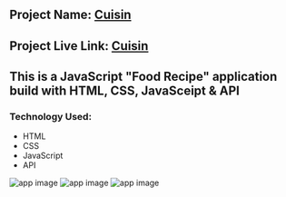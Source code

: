 ## Project Name: [Cuisin](https://jscuisin.netlify.app)

## Project Live Link: [Cuisin](https://jscuisin.netlify.app)

## This is a JavaScript "Food Recipe" application build with HTML, CSS, JavaSceipt & API

### Technology Used:
- HTML
- CSS
- JavaScript
- API

![app image](https://i.ibb.co/F8WFx6Z/1.png)
![app image](https://i.ibb.co/cvPdnjX/2.png)
![app image](https://i.ibb.co/bWLwcYw/3.png)

